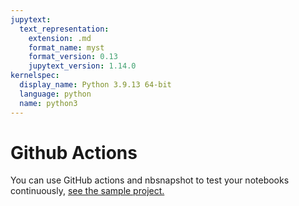 ```yaml
---
jupytext:
  text_representation:
    extension: .md
    format_name: myst
    format_version: 0.13
    jupytext_version: 1.14.0
kernelspec:
  display_name: Python 3.9.13 64-bit
  language: python
  name: python3
---
```


# Github Actions

You can use GitHub actions and nbsnapshot to test your notebooks continuously, [see the sample project.](https://github.com/ploomber/notebooks-ci)